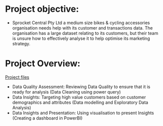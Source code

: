 # Project objective:

* Sprocket Central Pty Ltd a medium size bikes & cycling accessories organisation needs help with its customer and transactions data. The organisation has a large dataset relating to its customers, but their team is unsure how to effectively analyse it to help optimise its marketing strategy. 

# Project Overview:
[Project files](https://github.com/shoaibhub/KPMG_virtual_internship)
* Data Quality Assessment: Reviewing Data Quality to ensure that it is ready for analysis (Data Cleaning using power query)
* Data Insights: Targeting high value customers based on customer demographics and attributes (Data modelling and Exploratory Data Analysis)
* Data Insights and Presentation: Using visualisation to present Insights (Creating a dashboard in PowerBI)
